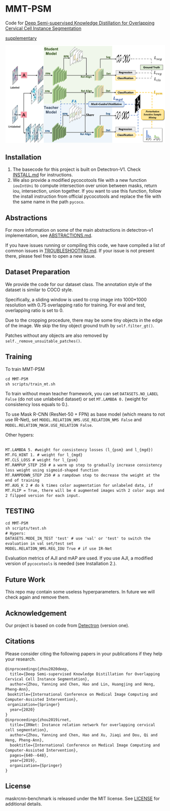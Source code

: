 # MMT-PSM
Code for [Deep Semi-supervised Knowledge Distillation for Overlapping Cervical Cell Instance Segmentation](https://arxiv.org/abs/2007.10787)

[supplementary](https://arxiv.org/src/2007.10787v1/anc/supplementary.pdf)

![alt text](demo/framework.png )

## Installation
1. The basecode for this project is built on Detectron-V1.
Check [INSTALL.md](INSTALL.md) for instructions.
2. We also provide a modified pycocotools file with a new function ``iouIntUni`` to compute intersection over union between masks, return iou, intersection, union together. 
If you want to use this function, follow the install instruction from official pycocotools and replace the file with the same name in the path ``pycoco``.

## Abstractions
For more information on some of the main abstractions in detectron-v1 implementation, see [ABSTRACTIONS.md](ABSTRACTIONS.md).

If you have issues running or compiling this code, we have compiled a list of common issues in
[TROUBLESHOOTING.md](TROUBLESHOOTING.md). If your issue is not present there, please feel
free to open a new issue.

## Dataset Preparation
We provide the code for our dataset class. 
The annotation style of the dataset is similar to COCO style.

Specifically, a sliding window is used to crop image into 1000*1000 resolution with 0.75 overlapping ratio for training. 
For eval and test, overlapping ratio is set to 0.

Due to the cropping procedure, there may be some tiny objects in the edge of the image. 
We skip the tiny object ground truth by ``self.filter_gt()``.

Patches without any objects are also removed by ``self._remove_unsuitable_patches()``.

## Training
To train MMT-PSM 
```angular2
cd MMT-PSM
sh scripts/train_mt.sh
```
To train without mean teacher framework, you can set ``DATASETS.NO_LABEL False`` (do not use unlabeled dataset) or set ``MT.LAMBDA 0.`` (weight for consistency loss equals to 0.).

To use Mask R-CNN (ResNet-50 + FPN) as base model (which means to not use IR-Net), set ``MODEL.RELATION_NMS.USE_RELATION_NMS False`` and ``MODEL.RELATION_MASK.USE_RELATION False``.

Other hypers:
```angular2

MT.LAMBDA 5. #weight for consistency losses (l_{psm} and l_{mgd})
MT.FG_HINT 1. # weight for l_{mgd}
MT.CLS_LOSS # weight for l_{psm}
MT.RAMPUP_STEP 250 # a warm up step to gradually increase consistency loss weight using sigmoid-shaped function
MT.RAMPDOWN_STEP 250 # a rampdown step to decrease the weight at the end of training
MT.AUG_K 2 # do k times color augmentation for unlabeled data, if MT.FLIP = True, there will be 4 augmented images with 2 color augs and 2 filpped version for each input.  
```
## TESTING
```angular2
cd MMT-PSM
sh scripts/test.sh
# Hypers:
DATASETS.MODE_IN_TEST 'test' # use 'val' or 'test' to switch the evaluation in val set/test set
MODEL.RELATION_NMS.REG_IOU True # if use IR-Net
```
Evaluation metrics of AJI and mAP are used. 
If you use AJI, a modified version of ``pycocotools`` is needed (see Installation 2.).

## Future Work
This repo may contain some useless hyperparameters. In future we will check again and remove them.

## Acknowledgement
Our project is based on code from [Detectron](https://github.com/facebookresearch/Detectron) (version one).
## Citations
Please consider citing the following papers in your publications if they help your research.
```
@inproceedings{zhou2020deep,
  title={Deep Semi-supervised Knowledge Distillation for Overlapping Cervical Cell Instance Segmentation},
  author={Zhou, Yanning and Chen, Hao and Lin, Huangjing and Heng, Pheng-Ann},
 booktitle={International Conference on Medical Image Computing and Computer-Assisted Intervention},  
 organization={Springer}
  year={2020}
}
@inproceedings{zhou2019irnet,
  title={IRNet: Instance relation network for overlapping cervical cell segmentation},
  author={Zhou, Yanning and Chen, Hao and Xu, Jiaqi and Dou, Qi and Heng, Pheng-Ann},
  booktitle={International Conference on Medical Image Computing and Computer-Assisted Intervention},
  pages={640--648},
  year={2019},
  organization={Springer}
}
```

## License

maskrcnn-benchmark is released under the MIT license. See [LICENSE](LICENSE) for additional details.

